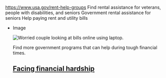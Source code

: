 

https://www.usa.gov/rent-help-groups
Find rental assistance for veterans, people with disabilities, and seniors
Government rental assistance for seniors
Help paying rent and utility bills

* Image

  ![Worried couple looking at bills online using laptop.](https://www.usa.gov/s3/files/styles/large/public/2023-01/Banner_img_Life_FInancial_hardship_en.png?itok=Nx2JnK1W)

  Find more government programs that can help during tough financial times.

  [Facing financial hardship](https://www.usa.gov/financial-hardship)
  ------------------------------------------------

